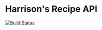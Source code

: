# Harrison's Recipe API

[![Build Status](https://travis-ci.org/harrisoncparker/harrisons-recipes.svg?branch=master)](https://travis-ci.org/harrisoncparker/harrisons-recipes)